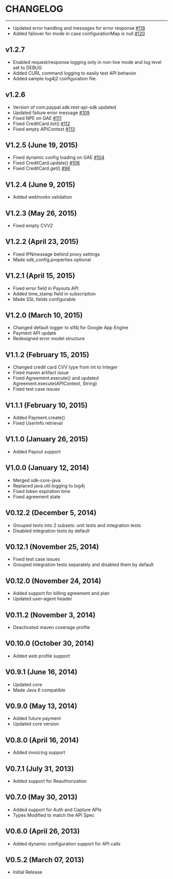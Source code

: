 CHANGELOG
=========

------
   * Updated error handling and messages for error response [#118](https://github.com/paypal/PayPal-Java-SDK/issues/118)
   * Added failover for mode in case configurationMap is null [#120](https://github.com/paypal/PayPal-Java-SDK/issues/120)

v1.2.7
------
   * Enabled request/response logging only in non-live mode and log level set to DEBUG
   * Added CURL command logging to easily test API behavior
   * Added sample log4j2 configuration file.

v1.2.6
------
   * Version of com.paypal.sdk:rest-api-sdk updated
   * Updated failure error message [#109](https://github.com/paypal/PayPal-Java-SDK/issues/109)
   * Fixed NPE on GAE [#111](https://github.com/paypal/PayPal-Java-SDK/issues/111)
   * Fixed CreditCard.list() [#112](https://github.com/paypal/PayPal-Java-SDK/issues/112)
   * Fixed empty APIContext [#113](https://github.com/paypal/PayPal-Java-SDK/issues/113)

V1.2.5 (June 19, 2015)
----------------------
   * Fixed dynamic config loading on GAE [#104](https://github.com/paypal/PayPal-Java-SDK/issues/104)
   * Fixed CreditCard.update() [#106](https://github.com/paypal/PayPal-Java-SDK/issues/106)
   * Fixed CreditCard.get() [#96](https://github.com/paypal/PayPal-Java-SDK/issues/96)

V1.2.4 (June 9, 2015)
---------------------
   * Added webhooks validation

V1.2.3 (May 26, 2015)
---------------------
   * Fixed empty CVV2

V1.2.2 (April 23, 2015)
-----------------------
   * Fixed IPNmessage behind proxy settings
   * Made sdk_config.properties optional

V1.2.1 (April 15, 2015)
-----------------------
   * Fixed error field in Payouts API
   * Added time_stamp field in subscription
   * Made SSL fields configurable

V1.2.0 (March 10, 2015)
-----------------------
   * Changed default logger to slf4j for Google App Engine
   * Payment API update
   * Redesigned error model structure

V1.1.2 (February 15, 2015)
--------------------------
   * Changed credit card CVV type from int to Integer
   * Fixed maven artifact issue
   * Fixed Agreement.execute() and updated Agreement.execute(APIContext, String)
   * Fixed test case issues

V1.1.1 (February 10, 2015)
--------------------------
   * Added Payment.create()
   * Fixed UserInfo retrieval

V1.1.0 (January 26, 2015)
-------------------------
   * Added Payout support

V1.0.0 (January 12, 2014)
-------------------------
   * Merged sdk-core-java
   * Replaced java.util.logging to log4j
   * Fixed token expiration time
   * Fixed agreement state

V0.12.2 (December 5, 2014)
--------------------------
   * Grouped tests into 2 subsets: unit tests and integration tests
   * Disabled integration tests by default
 
V0.12.1 (November 25, 2014)
---------------------------
   * Fixed test case issues
   * Grouped integration tests separately and disabled them by default

V0.12.0 (November 24, 2014)
---------------------------
   * Added support for billing agreement and plan
   * Updated user-agent header

V0.11.2 (November 3, 2014)
--------------------------
   * Deactivated maven coverage profile

V0.10.0 (October 30, 2014)
--------------------------
   * Added web profile support

V0.9.1 (June 16, 2014)
----------------------
   * Updated core
   * Made Java 6 compatible

V0.9.0 (May 13, 2014)
-----------------------
   * Added future payment
   * Updated core version

V0.8.0 (April 16, 2014)
-----------------------
   * Added invoicing support

V0.7.1 (July 31, 2013)
-----------------------
   * Added support for Reauthorization

V0.7.0 (May 30, 2013)
-----------------------
   * Added support for Auth and Capture APIs
   * Types Modified to match the API Spec

V0.6.0 (April 26, 2013)
-----------------------
   * Added dynamic configuration support for API calls

V0.5.2 (March 07, 2013)
-----------------------
   * Initial Release


